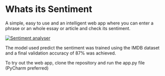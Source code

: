 # Whats its Sentiment
A simple, easy to use and an intelligent web app where you can enter a phrase or an whole essay or article and check its sentiment. 

[![Sentiment analyser](https://res.cloudinary.com/marcomontalbano/image/upload/v1590514582/video_to_markdown/images/google-drive--1ioypMLoffFv3l8M3hNoBYQCYuwrksKoV-c05b58ac6eb4c4700831b2b3070cd403.jpg)](https://drive.google.com/open?id=1ioypMLoffFv3l8M3hNoBYQCYuwrksKoV "Sentiment analyser")



The model used predict the sentiment was trained using the IMDB dataset and a final validation accuracy of 87% was achieved.

To try out the web app, clone the repository and run the app.py file (PyCharm preferred)
